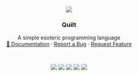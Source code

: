 <!-- PROJECT LOGO -->

<br />
<p align="center">
  <img src="https://github.com/pranavbaburaj/quilt/blob/main/assets/logo.png?raw=true" aly="logo">
  <h3 align="center">Quilt</h3>

  <p align="center">
    A simple esoteric programming language
    <br />
    <a href="">📖 Documentation</a>
    ·
    <a href="https://github.com/pranavbaburaj/quilt/issues">Report a Bug</a>
    ·
    <a href="https://github.com/pranavbaburaj/quilt/pulls">Request Feature</a>
  </p>
  <br>
  <p align="center">
    <img src="https://img.shields.io/discord/808537055177080892.svg">
    <img src="https://badges.frapsoft.com/os/v1/open-source.svg?v=103">
    <img src="https://img.shields.io/github/last-commit/pranavbaburaj/quilt">
    <a href="https://twitter.com/intent/tweet?text=Quilturl=https://github.com/pranavbaburaj/quilt&via=baburaj_pranav&hashtags=developers,polyglot,language"><img src="https://img.shields.io/twitter/url/http/shields.io.svg?style=social"></a>
    <img src="https://tokei.rs/b1/github/pranavbaburaj/quilt">
  </p>

  <br />

</p>